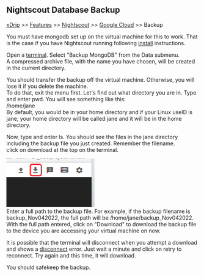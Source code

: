 ## Nightscout Database Backup
[xDrip](../../README.md) >> [Features](../Features_page.md) >> [Nightscout](../Nightscout_page.md) >> [Google Cloud](./GoogleCloud.md) >> Backup  
  
You must have mongodb set up on the virtual machine for this to work.  That is the case if you have Nightscout running following [install](./NS_Install.md) instructions.  
  
Open a [terminal](./Terminal.md).  Select "Backup MongoDB" from the Data submenu.  
A compressed archive file, with the name you have chosen, will be created in the current directory.  
  
You should transfer the backup off the virtual machine.  Otherwise, you will lose it if you delete the machine.  
To do that, exit the menu first.  Let's find out what directory you are in.  Type and enter pwd. You will see something like this:  
/home/jane  
By default, you would be in your home directory and if your Linux useID is jane, your home directory will be called jane and it will be in the home directory.  

Now, type and enter ls.  You should see the files in the jane directory including the backup file you just created.  Remember the filename.  
click on download at the top on the terminal.  
  
![](./images/Download.png)  
Enter a full path to the backup file.  For example, if the backup filename is backup_Nov042022, the full path will be /home/jane/backup_Nov042022.  
With the full path entered, click on "Download" to download the backup file to the device you are accessing your virtual machine on now.  
  
It is possible that the terminal will disconnect when you attempt a download and shows a [disconnect](./images/Disconnect.png) error.  Just wait a minute and click on retry to reconnect.  Try again and this time, it will download.  
  
You should safekeep the backup.    
